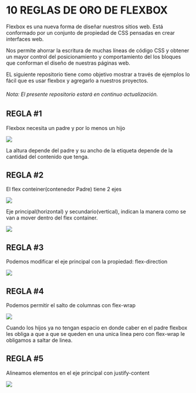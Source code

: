 # 10  REGLAS DE ORO DE FLEXBOX

Flexbox es una nueva forma de diseñar nuestros sitios web. Está conformado por un conjunto de propiedad de CSS pensadas en crear interfaces web.

Nos permite ahorrar la escritura de muchas líneas de código CSS y obtener un mayor control del posicionamiento y comportamiento del los bloques que conforman el diseño de nuestras páginas web.

EL siguiente repositorio tiene como objetivo mostrar a través de ejemplos lo fácil que es usar flexbox y agregarlo a nuestros proyectos.

###### Nota: El presente repositorio estará en continuo actualización.


## REGLA #1

Flexbox necesita un padre y por lo menos un hijo

![](https://i.imgur.com/wlbLO5t.png)


La altura depende del padre y su ancho de la etiqueta depende de la cantidad del contenido que tenga.

## REGLA #2
El flex conteiner(contenedor Padre) tiene 2 ejes

![](https://i.imgur.com/1JMcubE.png)


Eje principal(horizontal) y secundario(vertical), indican la manera como se van a mover dentro del flex container.

![](https://i.imgur.com/LTEULQs.png)


## REGLA #3

Podemos modificar el eje principal con la propiedad: flex-direction

![](https://i.imgur.com/LHtD6q1.png)

## REGLA #4

Podemos permitir el salto de columnas con flex-wrap

![](https://i.imgur.com/QqDh13s.png)

Cuando los hijos ya no tengan espacio en donde caber en el padre flexbox les obliga a que a que se queden en una unica linea pero con flex-wrap le obligamos a saltar de linea.

## REGLA #5

Alineamos elementos en el eje principal con justify-content

![](https://i.imgur.com/ON1bV78.png)
